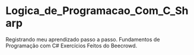 # Logica_de_Programacao_Com_C_Sharp
Registrando meu aprendizado passo a passo. Fundamentos de Programação com C#
Exercícios Feitos do Beecrowd.